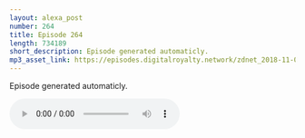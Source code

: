 ```yaml
---
layout: alexa_post
number: 264
title: Episode 264
length: 734189
short_description: Episode generated automaticly.
mp3_asset_link: https://episodes.digitalroyalty.network/zdnet_2018-11-05_01-00-22.mp3
---
```


Episode generated automaticly.

<audio controls>
    <source src="{{ page.mp3_asset_link }}" type="audio/mpeg">
</audio>